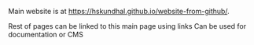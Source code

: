 Main website is at https://hskundhal.github.io/website-from-github/.

Rest of pages can be linked to this main page using links
Can be used for documentation or CMS
